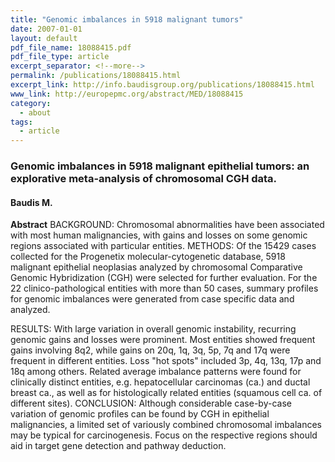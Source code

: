 ```yaml
---
title: "Genomic imbalances in 5918 malignant tumors"
date: 2007-01-01
layout: default
pdf_file_name: 18088415.pdf
pdf_file_type: article
excerpt_separator: <!--more-->
permalink: /publications/18088415.html
excerpt_link: http://info.baudisgroup.org/publications/18088415.html
www_link: http://europepmc.org/abstract/MED/18088415
category:
  - about
tags:
  - article
---
```


### Genomic imbalances in 5918 malignant epithelial tumors: an explorative meta-analysis of chromosomal CGH data.
#### Baudis M.

**Abstract** BACKGROUND: Chromosomal abnormalities have been associated with most human malignancies, with gains and losses on some genomic regions associated with particular entities. METHODS: Of the 15429 cases collected for the Progenetix molecular-cytogenetic database, 5918 malignant epithelial neoplasias analyzed by chromosomal Comparative Genomic Hybridization (CGH) were selected for further evaluation. For the 22 clinico-pathological entities with more than 50 cases, summary profiles for genomic imbalances were generated from case specific data and analyzed.

<!--more-->

RESULTS: With large variation in overall genomic instability, recurring genomic gains and losses were prominent. Most entities showed frequent gains involving 8q2, while gains on 20q, 1q, 3q, 5p, 7q and 17q were frequent in different entities. Loss "hot spots" included 3p, 4q, 13q, 17p and 18q among others. Related average imbalance patterns were found for clinically distinct entities, e.g. hepatocellular carcinomas (ca.) and ductal breast ca., as well as for histologically related entities (squamous cell ca. of different sites). CONCLUSION: Although considerable case-by-case variation of genomic profiles can be found by CGH in epithelial malignancies, a limited set of variously combined chromosomal imbalances may be typical for carcinogenesis. Focus on the respective regions should aid in target gene detection and pathway deduction.
